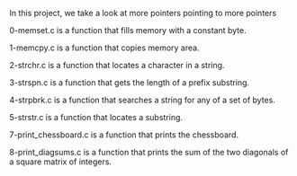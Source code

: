 In this project, we take a look at more pointers pointing to more pointers

0-memset.c is a function that fills memory with a constant byte.

1-memcpy.c is a function that copies memory area.

2-strchr.c is  a function that locates a character in a string.

3-strspn.c is  a function that gets the length of a prefix substring.

4-strpbrk.c is a function that searches a string for any of a set of bytes.

5-strstr.c is  a function that locates a substring.

7-print_chessboard.c is a function that prints the chessboard.

8-print_diagsums.c is  a function that prints the sum of the two diagonals of a square matrix of integers.

